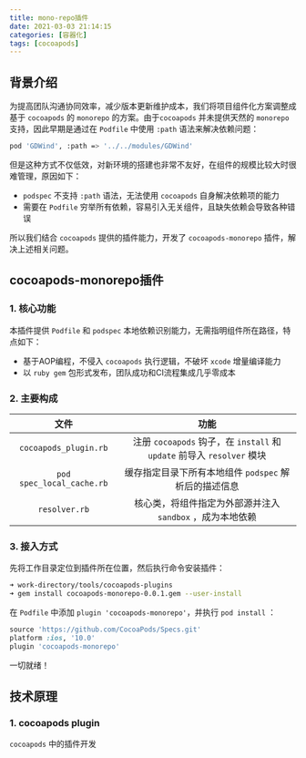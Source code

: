```yaml
---
title: mono-repo插件
date: 2021-03-03 21:14:15
categories: [容器化]
tags: [cocoapods] 
---
```


## 背景介绍

为提高团队沟通协同效率，减少版本更新维护成本，我们将项目组件化方案调整成基于 `cocoapods` 的 `monorepo` 的方案。由于`cocoapods` 并未提供天然的 `monorepo` 支持，因此早期是通过在 `Podfile` 中使用 `:path` 语法来解决依赖问题：

```bash
pod 'GDWind', :path => '../../modules/GDWind'
```

但是这种方式不仅低效，对新环境的搭建也非常不友好，在组件的规模比较大时很难管理，原因如下：

- `podspec` 不支持 `:path` 语法，无法使用 `cocoapods` 自身解决依赖项的能力
- 需要在 `Podfile` 穷举所有依赖，容易引入无关组件，且缺失依赖会导致各种错误

所以我们结合 `cocoapods` 提供的插件能力，开发了 `cocoapods-monorepo` 插件，解决上述相关问题。

## cocoapods-monorepo插件 

### 1. 核心功能

本插件提供 `Podfile` 和 `podspec` 本地依赖识别能力，无需指明组件所在路径，特点如下：

- 基于AOP编程，不侵入 `cocoapods` 执行逻辑，不破坏 `xcode` 增量编译能力
- 以 `ruby gem` 包形式发布，团队成功和CI流程集成几乎零成本

### 2. 主要构成

|           文件            |                             功能                             |
| :-----------------------: | :----------------------------------------------------------: |
|   `cocoapods_plugin.rb`   | 注册 `cocoapods` 钩子，在 `install` 和 `update` 前导入 `resolver` 模块 |
| `pod spec_local_cache.rb` |    缓存指定目录下所有本地组件 `podspec` 解析后的描述信息     |
|       `resolver.rb`       |  核心类，将组件指定为外部源并注入 `sandbox` ，成为本地依赖   |

### 3. 接入方式

先将工作目录定位到插件所在位置，然后执行命令安装插件：

```bash
➜ work-directory/tools/cocoapods-plugins
➜ gem install cocoapods-monorepo-0.0.1.gem --user-install
```

在 `Podfile` 中添加 `plugin 'cocoapods-monorepo'`，并执行 `pod install` ：

```ruby
source 'https://github.com/CocoaPods/Specs.git'
platform :ios, '10.0'
plugin 'cocoapods-monorepo'
```

一切就绪！

## 技术原理

### 1. cocoapods plugin

`cocoapods` 中的插件开发

